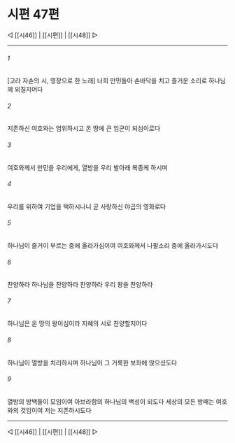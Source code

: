 ﻿# 시편 47편

◁ [[시46]] | [[시편]] | [[시48]] ▷
***

###### 1
[고라 자손의 시, 영장으로 한 노래] 너희 만민들아 손바닥을 치고 즐거운 소리로 하나님께 외칠지어다

###### 2
지존하신 여호와는 엄위하시고 온 땅에 큰 임군이 되심이로다

###### 3
여호와께서 만민을 우리에게, 열방을 우리 발아래 복종케 하시며

###### 4
우리를 위하여 기업을 택하시나니 곧 사랑하신 야곱의 영화로다

###### 5
하나님이 즐거이 부르는 중에 올라가심이여 여호와께서 나팔소리 중에 올라가시도다

###### 6
찬양하라 하나님을 찬양하라 찬양하라 우리 왕을 찬양하라

###### 7
하나님은 온 땅의 왕이심이라 지혜의 시로 찬양할지어다

###### 8
하나님이 열방을 치리하시며 하나님이 그 거룩한 보좌에 앉으셨도다

###### 9
열방의 방백들이 모임이여 아브라함의 하나님의 백성이 되도다 세상의 모든 방패는 여호와의 것임이여 저는 지존하시도다


***
◁ [[시46]] | [[시편]] | [[시48]] ▷